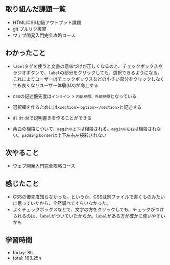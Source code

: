  ##  取り組んだ課題一覧

- HTML/CSS初級アウトプット課題
- git プルリク復習
- ウェブ開発入門完全攻略コース

 ##  わかったこと

- `label`タグを使うと文書の意味づけが正しくなるのと、チェックボックスやラジオボタンで、`label`の部分をクリックしても、選択できるようになる。<br>これによりユーザーはチェックボックスなどの小さい部分をクリックしなくても良くなりユーザー体験(UX)が向上する

- cssの記述優先度は`インライン` > `内部参照、外部参照`となっている
- 選択欄を作るためには`<section><option></section>`と記述する
- `dl` `dt` `dd`で説明書きを作ることができる
- 余白の相殺について、`maginの上下`は相殺される。`maginの左右`は相殺されない。`padding` `border`は上下左右左桜彩されない

 ##  次やること

- ウェブ開発入門完全攻略コース

 ##  感じたこと

- CSSの優先度知らなかった。というか、CSSは別ファイルで書くものみたいに思っていたから、全然調べてすらいなかった。
- よくチェックボックスなどで、文字の方をクリックしても、チェックがつけられるのは、`label`がついていたからか。`label`がある方が確かに使いやすいかも

 ##  学習時間
- today: 8h
- total: 163.25h
